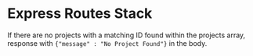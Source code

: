 # Express  Routes Stack

If there are no projects with a matching ID found within the projects array,
response with `{"message" : "No Project Found"}` in the body. 

